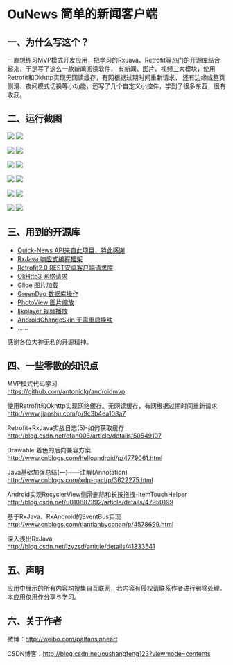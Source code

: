 # OuNews 简单的新闻客户端 #

## 一、为什么写这个？ ##

一直想练习MVP模式开发应用，把学习的RxJava、Retrofit等热门的开源库结合起来，于是写了这么一款新闻阅读软件，
有新闻、图片、视频三大模块，使用Retrofit和Okhttp实现无网读缓存，有网根据过期时间重新请求，
还有边缘或整页侧滑、夜间模式切换等小功能，还写了几个自定义小控件，学到了很多东西，很有收获。

## 二、运行截图 ##

![](/pic/1.png) 
![](/pic/2.png) 

![](/pic/3.png) 
![](/pic/4.png) 

![](/pic/5.png) 
![](/pic/6.png) 

![](/pic/7.png) 
![](/pic/8.png) 

![](/pic/9.png) 
![](/pic/10.png) 

![](/pic/11.png) 
![](/pic/12.png)

## 三、用到的开源库 ##
* [Quick-News API来自此项目，特此感谢](https://github.com/tigerguixh/QuickNews)
* [RxJava 响应式编程框架](https://github.com/ReactiveX/RxJava)
* [Retrofit2.0 REST安卓客户端请求库](https://github.com/square/retrofit)
* [OkHttp3 网络请求](https://github.com/square/okhttp)
* [Glide 图片加载](https://github.com/bumptech/glide)
* [GreenDao 数据库操作](https://github.com/greenrobot/greenDAO)
* [PhotoView 图片缩放](https://github.com/chrisbanes/PhotoView)
* [Ijkplayer 视频播放](https://github.com/Bilibili/ijkplayer)
* [AndroidChangeSkin 无需重启换肤](https://github.com/hongyangAndroid/AndroidChangeSkin)
* ......

感谢各位大神无私的开源精神。

## 四、一些零散的知识点 ##

MVP模式代码学习<br>https://github.com/antoniolg/androidmvp</br>

使用Retrofit和Okhttp实现网络缓存。无网读缓存，有网根据过期时间重新请求<br>http://www.jianshu.com/p/9c3b4ea108a7</br>

Retrofit+RxJava实战日志(5)-如何获取缓存<br>http://blog.csdn.net/efan006/article/details/50549107</br>

Drawable 着色的后向兼容方案<br>http://www.cnblogs.com/helloandroid/p/4779061.html</br>

Java基础加强总结(一)——注解(Annotation)<br>http://www.cnblogs.com/xdp-gacl/p/3622275.html</br>

Android实现RecyclerView侧滑删除和长按拖拽-ItemTouchHelper<br>http://blog.csdn.net/u010687392/article/details/47950199</br>

基于RxJava、RxAndroid的EventBus实现<br>http://www.cnblogs.com/tiantianbyconan/p/4578699.html</br>

深入浅出RxJava<br>http://blog.csdn.net/lzyzsd/article/details/41833541</br>

## 五、声明 ##

应用中展示的所有内容均搜集自互联网，若内容有侵权请联系作者进行删除处理。本应用仅用作分享与学习。

## 六、关于作者 ##

微博：http://weibo.com/palfansinheart

CSDN博客：http://blog.csdn.net/oushangfeng123?viewmode=contents
























